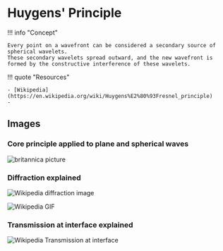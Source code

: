 # Huygens' Principle

!!! info "Concept"

    Every point on a wavefront can be considered a secondary source of spherical wavelets.
    These secondary wavelets spread outward, and the new wavefront is formed by the constructive interference of these wavelets.

!!! quote "Resources"

    - [Wikipedia](https://en.wikipedia.org/wiki/Huygens%E2%80%93Fresnel_principle)
    - 

## Images

### Core principle applied to plane and spherical waves

![britannica picture](https://cdn.britannica.com/04/5704-050-A28FFCBE/waves-wave-principle-plane-point-Huygens-BB.jpg)

### Diffraction explained

![Wikipedia diffraction image](https://upload.wikimedia.org/wikipedia/commons/thumb/6/60/Refraction_on_an_aperture_-_Huygens-Fresnel_principle.svg/1920px-Refraction_on_an_aperture_-_Huygens-Fresnel_principle.svg.png)

![Wikipedia GIF](https://upload.wikimedia.org/wikipedia/commons/b/b8/Wavelength%3Dslitwidth.gif)

### Transmission at interface explained

![Wikipedia Transmission at interface](https://upload.wikimedia.org/wikipedia/commons/thumb/b/b7/Refraction_-_Huygens-Fresnel_principle.svg/1920px-Refraction_-_Huygens-Fresnel_principle.svg.png)